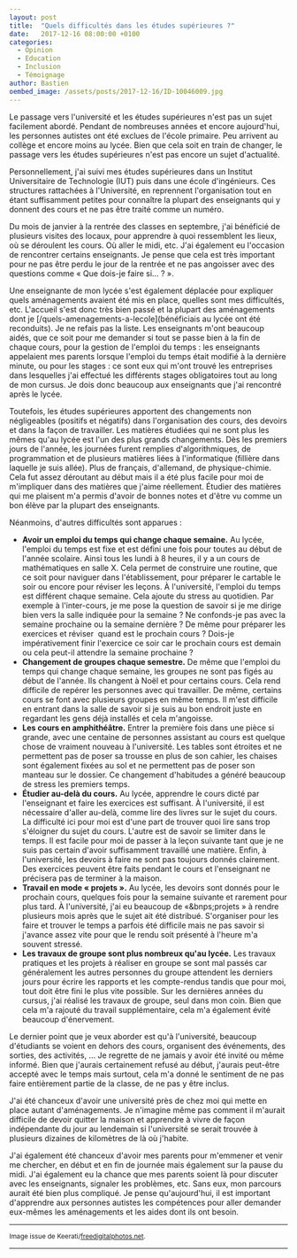 ```yaml
---
layout: post
title:  "Quels difficultés dans les études supérieures ?"
date:   2017-12-16 08:00:00 +0100
categories:
  - Opinion
  - Education
  - Inclusion
  - Témoignage
author: Bastien
oembed_image: /assets/posts/2017-12-16/ID-10046009.jpg
---
```


Le passage vers l'université et les études supérieures n'est pas un sujet facilement abordé.
Pendant de nombreuses années et encore aujourd'hui, les personnes autistes 
ont été exclues de l'école primaire. Peu arrivent au collège et encore moins au lycée. Bien que cela soit en train de changer, le passage vers 
les études supérieures n'est pas encore un sujet d'actualité.

Personnellement, j'ai suivi mes études supérieures dans un Institut Universitaire de Technologie (IUT) puis dans une école d'ingénieurs. Ces structures rattachées à 
l'Université, en reprennent l'organisation tout en étant suffisamment petites pour connaître la plupart des enseignants qui y donnent des cours et ne pas être traité comme un 
numéro.

Du mois de janvier à la rentrée des classes en septembre, j'ai bénéficié de plusieurs visites des locaux, pour apprendre à quoi ressemblent les lieux, où se déroulent les cours. Où 
aller le midi, etc. J'ai également eu l'occasion de rencontrer certains enseignants. Je pense que cela est très important pour ne pas être perdu le jour de la rentrée et ne pas angoisser avec des questions
comme «&nbsp;Que dois-je faire si… ?&nbsp;».

<amp-img class="left" width="400" height="266" src="/assets/posts/2017-12-16/ID-10046009.jpg" alt="ID-10046009"></amp-img>

Une enseignante de mon lycée s'est également déplacée pour expliquer quels aménagements avaient été mis en place, quelles sont mes difficultés, etc. L'accueil s'est donc très bien passé 
et la plupart des aménagements dont je [/quels-amenagements-a-lecole](bénéficiais au lycée ont été reconduits). Je ne refais pas la liste.
Les enseignants m'ont beaucoup aidés, que ce soit pour me demander si tout se passe bien à la fin de chaque cours, 
pour la gestion de l'emploi du temps&nbsp;: les enseignants appelaient mes parents lorsque l'emploi du temps était modifié à la dernière minute,
ou pour les stages&nbsp;: ce sont eux qui m'ont trouvé les entreprises dans lesquelles j'ai effectué les différents stages obligatoires tout au long de mon cursus.
Je dois donc beaucoup aux enseignants que j'ai rencontré après le lycée.

Toutefois, les études supérieures apportent des changements non négligeables (positifs et négatifs) dans l'organisation des cours, des devoirs et dans la façon de travailler.
Les matières étudiées qui ne sont plus les mêmes qu'au lycée est l'un des plus grands changements. Dès les premiers jours de l'année, 
les journées furent remplies d'algorithmiques, de programmation et de plusieurs matières liées à l'informatique (fillière dans laquelle je suis allée). Plus de 
français, d'allemand, de physique-chimie.
Cela fut assez déroutant au début mais il a été plus facile pour moi de m'impliquer dans des matières que j'aime réellement.
Étudier des matières qui me plaisent m'a permis d'avoir de bonnes notes et d'être vu comme un bon élève par la plupart des enseignants.

Néanmoins, d'autres difficultés sont apparues&nbsp;:

  - <strong>Avoir un emploi du temps qui change chaque semaine.</strong> Au lycée, l'emploi du temps est fixe et est défini une fois pour toutes au début de l'année scolaire. Ainsi tous 
les lundi à 8 heures, il y a un cours de mathématiques en salle X. Cela permet de construire une routine, que ce soit pour naviguer dans l'établissement, pour préparer le cartable  le 
soir ou encore pour réviser les leçons. À l'université, l'emploi du temps est différent chaque semaine. Cela ajoute du stress au quotidien. Par exemple à l'inter-cours, je me pose la question
de savoir si je me dirige bien vers la salle indiquée pour la semaine&nbsp;? Ne confonds-je pas avec la semaine prochaine ou la semaine dernière&nbsp;?
De même pour préparer les exercices et réviser&nbsp; quand est le prochain cours&nbsp;? Dois-je impérativement finir l'exercice ce soir car le prochain cours est demain ou cela peut-il 
attendre la semaine prochaine&nbsp;?
  - <strong>Changement de groupes chaque semestre.</strong> De même que l'emploi du temps qui change chaque semaine, les groupes ne sont pas figés au début de l'année. Ils changent à Noël et pour certains cours.
Cela rend difficile de repérer les personnes avec qui travailler. De même, certains cours se font avec plusieurs groupes en même temps. Il m'est difficile en entrant dans la salle de savoir si je suis au bon endroit juste en regardant les 
gens déjà installés et cela m'angoisse.
  - <strong>Les cours en amphithéâtre.</strong> Entrer la première fois dans une pièce si grande, avec une centaine de personnes assistant au cours est quelque chose de vraiment nouveau à l'université.
Les tables sont étroites et ne permettent pas de poser sa trousse en plus de son cahier, les chaises sont également fixées au sol et ne permettent pas de poser son manteau sur le dossier. Ce changement d'habitudes 
a généré beaucoup de stress les premiers temps.
  - <strong>Étudier au-delà du cours.</strong> Au lycée, apprendre le cours dicté par l'enseignant et faire les exercices est suffisant. À l'université, il est nécessaire d'aller 
au-delà, comme lire des livres sur 
le sujet du cours. La difficulté ici pour moi est d'une part de trouver quoi lire sans trop s'éloigner du sujet du cours.
L'autre est de savoir se limiter dans le temps. Il est facile pour moi de passer à la leçon suivante tant que je ne suis pas certain d'avoir suffisamment travaillé une matière.
Enfin, à l'université, les devoirs à faire ne sont pas toujours donnés clairement. Des exercices peuvent être faits pendant le cours et l'enseignant ne précisera pas de terminer à la 
maison.
  - <strong>Travail en mode «&nbsp;projets&nbsp;».</strong> Au lycée, les devoirs sont donnés pour le prochain cours, quelques fois pour la semaine suivante et rarement pour plus tard. 
À l'université, j'ai eu beaucoup de «&bnps;projets&nbsp;» à rendre plusieurs mois après que le sujet
ait été distribué. S'organiser pour les faire et trouver le temps a parfois été difficile mais ne pas savoir si j'avance assez vite pour que le rendu soit présenté à l'heure m'a souvent stressé.
  - <strong>Les travaux de groupe sont plus nombreux qu'au lycée.</strong> Les travaux pratiques et les projets à réaliser en groupe se sont mal passés car généralement les autres personnes du groupe attendent les derniers jours pour écrire les rapports et les
compte-rendus tandis que pour moi, tout doit être fini le plus vite possible. Sur les dernières années du cursus, j'ai réalisé les travaux de groupe, seul dans mon coin. Bien que cela m'a rajouté du travail supplémentaire, cela m'a également évité beaucoup
d'énervement. 

Le dernier point que je veux aborder est qu'à l'université, beaucoup d'étudiants se voient en dehors des cours, organisent des événements, des sorties, des activités, …
Je regrette de ne jamais y avoir été invité ou même informé.
Bien que j'aurais certainement refusé au début, j'aurais peut-être accepté avec le temps
mais surtout, cela m'a donné le sentiment de ne pas faire entièrement partie de la classe, de ne pas y être inclus.

J'ai été chanceux d'avoir une université près de chez moi qui mette en place autant d'aménagements.
Je n'imagine même pas comment il m'aurait difficile de devoir quitter la maison et apprendre à vivre de façon indépendante 
du jour au lendemain si l'université se serait trouvée à plusieurs dizaines de kilomètres de là où j'habite.

J'ai également été chanceux d'avoir mes parents pour m'emmener et venir me chercher, en début et en fin de journée mais également sur la pause du midi.
J'ai également eu la chance que mes parents soient là pour discuter avec les enseignants, signaler les problèmes, etc.
Sans eux, mon parcours aurait été bien plus compliqué.
Je pense qu'aujourd'hui, il est important d'apprendre aux personnes autistes les compétences pour aller demander eux-mêmes les aménagements et les aides dont ils ont besoin.


---
<small>Image issue de Keerati/<a href="http://www.freedigitalphotos.net">freedigitalphotos.net</a>.</small>

---
